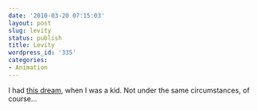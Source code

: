 ```yaml
---
date: '2010-03-20 07:15:03'
layout: post
slug: levity
status: publish
title: Levity
wordpress_id: '335'
categories:
- Animation
---
```


I had [this dream](http://dekku.nofatclips.com/2010/03/levity.html), when I was a kid.  Not under the same circumstances, of course...


